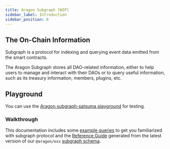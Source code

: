 ```yaml
---
title: Aragon Subgraph [WIP]
sidebar_label: Introduction
sidebar_position: 0
---
```


## The On-Chain Information

Subgraph is a protocol for indexing and querying event data emitted from the smart contracts.

The Aragon Subgraph stores all DAO-related information, either to help users to manage and interact with their DAOs or to query useful information, such as its treasury information, members, plugins, etc.

## Playground

You can use the [Aragon subgraph-satsuma playground](https://subgraph.satsuma-prod.com/aragon/osx-mainnet/playground) for testing.

### Walkthrough

This documentation includes some [example queries](./01-query-examples/index.md) to get you familiarized with subgraph protocol and the [Reference Guide](./reference-guide/index.md) generated from the latest version of our `@aragon/osx` [subgraph schema](https://github.com/aragon/osx/blob/develop/packages/subgraph/schema.graphql).
